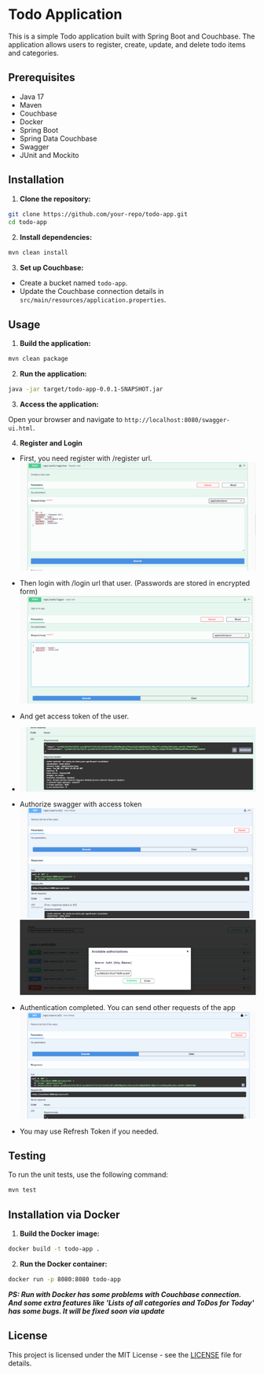 
# Todo Application

This is a simple Todo application built with Spring Boot and Couchbase. The application allows users to register, create, update, and delete todo items and categories.

## Prerequisites

- Java 17
- Maven
- Couchbase
- Docker
- Spring Boot
- Spring Data Couchbase
- Swagger
- JUnit and Mockito

## Installation

1. **Clone the repository:**

```bash
git clone https://github.com/your-repo/todo-app.git
cd todo-app
```

2. **Install dependencies:**

```bash
mvn clean install
```

3. **Set up Couchbase:**

- Create a bucket named `todo-app`.
- Update the Couchbase connection details in `src/main/resources/application.properties`.

## Usage

1. **Build the application:**

```bash
mvn clean package
```

2. **Run the application:**

```bash
java -jar target/todo-app-0.0.1-SNAPSHOT.jar
```

3. **Access the application:**

Open your browser and navigate to `http://localhost:8080/swagger-ui.html`.

4. **Register and Login**

- First, you need register with /register url.
![img.png](img.png)
- Then login with /login url that user. (Passwords are stored in encrypted form)
![img_1.png](img_1.png)
- And get access token of the user.
- ![img_2.png](img_2.png)
- Authorize swagger with access token
![img_4.png](img_4.png)
![img_3.png](img_3.png)

- Authentication completed. You can send other requests of the app
  ![img_5.png](img_5.png)
- You may use Refresh Token if you needed.

## Testing

To run the unit tests, use the following command:

```bash
mvn test
```

## Installation via Docker

1. **Build the Docker image:**

```bash
docker build -t todo-app .
```

2. **Run the Docker container:**

```bash
docker run -p 8080:8080 todo-app
```

***PS: Run with Docker has some problems with Couchbase connection. And some extra features like 'Lists of all categories and ToDos for Today' has some bugs. It will be fixed soon via update***

## License

This project is licensed under the MIT License - see the [LICENSE](LICENSE) file for details.
